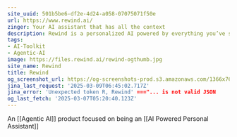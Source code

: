 ```yaml
---
site_uuid: 501b5be6-df2e-4d24-a058-07075071f50e
url: https://www.rewind.ai/
zinger: Your AI assistant that has all the context
description: Rewind is a personalized AI powered by everything you’ve seen, said, or heard. Your colleagues will wonder how you do it all.
tags:
- AI-Toolkit
- Agentic-AI
image: https://files.rewind.ai/rewind-ogthumb.jpg
site_name: Rewind
title: Rewind
og_screenshot_url: https://og-screenshots-prod.s3.amazonaws.com/1366x768/80/false/c1e177c654aacd0bbacea62442b9804852f1d01e65c7996696162ffca5a1c365.jpeg
jina_last_request: '2025-03-09T06:45:02.717Z'
jina_error: 'Unexpected token R, Rewind' ==="... is not valid JSON
og_last_fetch: '2025-03-07T05:20:40.123Z'
---
```

An [[Agentic AI]] product focused on being an [[AI Powered Personal Assistant]]

